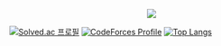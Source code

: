 <p align="center" width="100%">
    <img src="source.gif"> 
</p>

[![Solved.ac 프로필](http://mazassumnida.wtf/api/v2/generate_badge?boj=wts1597)](https://solved.ac/wts1597)
[![CodeForces Profile](https://cf.leed.at?id=yupdown)](https://codeforces.com/profile/yupdown)
[![Top Langs](https://github-readme-stats.vercel.app/api/top-langs/?username=yupdown&layout=compact)](https://github.com/yupdown/github-readme-stats)
